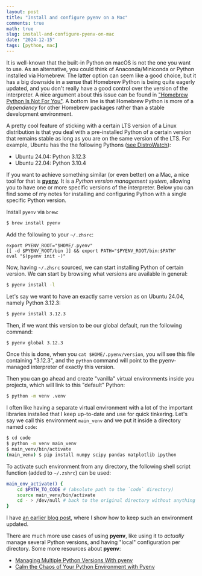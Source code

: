 ```yaml
---
layout: post
title: "Install and configure pyenv on a Mac"
comments: true
math: true
slug: install-and-configure-pyenv-on-mac
date: "2024-12-15"
tags: [python, mac]
---
```


It is well-known that the built-in Python on macOS is not the one you want to use. As an alternative, you could think of Anaconda/Miniconda or Python installed via Homebrew. The latter option can seem like a good choice, but it has a big downside in a sense that Homebrew Python is being quite eagerly updated, and you don't really have a good control over the version of the interpreter. A nice argument about this issue can be found in ["Homebrew Python Is Not For You"](https://justinmayer.com/posts/homebrew-python-is-not-for-you/). A bottom line is that Homebrew Python is more of a *dependency* for other Homebrew packages rather than a stable development environment.

A pretty cool feature of sticking with a certain LTS version of a Linux distribution is that you deal with a pre-installed Python of a certain version that remains stable as long as you are on the same version of the LTS. For example, Ubuntu has the the following Pythons ([see DistroWatch](https://distrowatch.com/table.php?distribution=ubuntu)):

 * Ubuntu 24.04: Python 3.12.3
 * Ubuntu 22.04: Python 3.10.4

If you want to achieve something similar (or even better) on a Mac, a nice tool for that is [**pyenv**](https://github.com/pyenv/pyenv). It is a *Python version management system*, allowing you to have one or more specific versions of the interpreter. Below you can find some of my notes for installing and configuring Python with a single specific Python version.

Install `pyenv` via `brew`:

```sh
$ brew install pyenv
```

Add the following to your `~/.zhsrc`:

```
export PYENV_ROOT="$HOME/.pyenv"
[[ -d $PYENV_ROOT/bin ]] && export PATH="$PYENV_ROOT/bin:$PATH"
eval "$(pyenv init -)" 
```

Now, having `~/.zhsrc` sourced, we can start installing Python of certain version. We can start by browsing what versions are available in general:

```sh
$ pyenv install -l
```

Let's say we want to have an exactly same version as on Ubuntu 24.04, namely Python 3.12.3:

```sh
$ pyenv install 3.12.3
```

Then, if we want this version to be our global default, run the following command:

```sh
$ pyenv global 3.12.3
```

Once this is done, when you `cat $HOME/.pyenv/version`, you will see this file containing "3.12.3", and the `python` command will point to the pyenv-managed interpreter of exactly this version. 

Then you can go ahead and create "vanilla" virtual environments inside you projects, which will link to this "default" Python:

```sh
$ python -m venv .venv
```

I often like having a separate virtual environment with a lot of the important libraries installed that I keep up-to-date and use for quick tinkering. Let's say we call this environment `main_venv` and we put it inside a directory named `code`:

```sh
$ cd code
$ python -m venv main_venv
$ main_venv/bin/activate
(main_venv) $ pip install numpy scipy pandas matplotlib ipython
```

To activate such environment from any directory, the following shell script function (added to `~/.zshrc`) can be used:

```sh
main_env_activate() {
	cd $PATH_TO_CODE # (absolute path to the `code` directory)
	source main_venv/bin/activate
	cd - > /dev/null # back to the original directory without anything being printed
}
```

I have [an earlier blog post](https://alexsm.com/upgrade-outdated-packages-virtualenv-pip/), where I show how to keep such an environment updated.

There are much more use cases of using **pyenv**, like using it to *actually* manage several Python versions, and having "local" configuration per directory. Some more resources about **pyenv**:

 * [Managing Multiple Python Versions With pyenv](https://realpython.com/intro-to-pyenv/)
 * [Calm the Chaos of Your Python Environment with Pyenv](https://learningnetwork.cisco.com/s/blogs/a0D6e00000snzA2EAI/calm-the-chaos-of-your-python-environment-with-pyenv)


